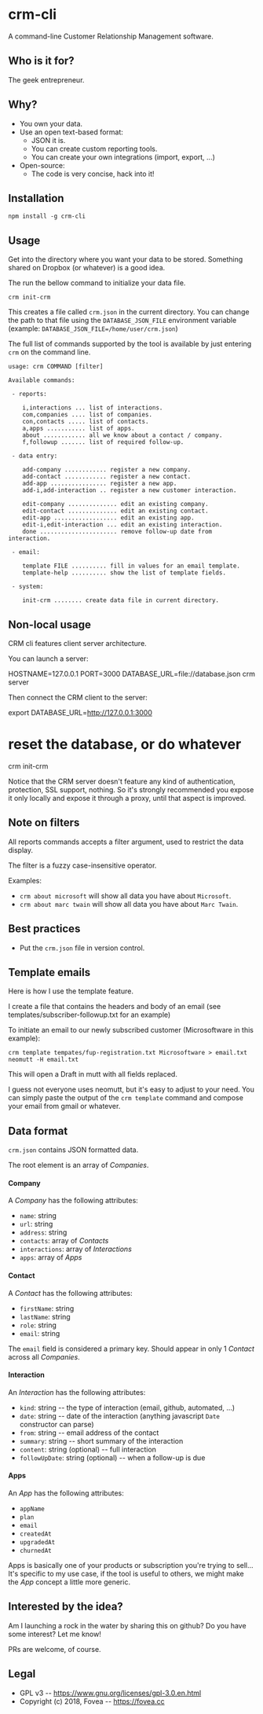 # crm-cli

A command-line Customer Relationship Management software.

## Who is it for?

The geek entrepreneur.

## Why?

 * You own your data.
 * Use an open text-based format:
   * JSON it is.
   * You can create custom reporting tools.
   * You can create your own integrations (import, export, ...)
 * Open-source:
   * The code is very concise, hack into it!

## Installation

    npm install -g crm-cli

## Usage

Get into the directory where you want your data to be stored.
Something shared on Dropbox (or whatever) is a good idea.

The run the bellow command to initialize your data file.

    crm init-crm

This creates a file called `crm.json` in the current directory. You can change the path to that file using the `DATABASE_JSON_FILE` environment variable (example: `DATABASE_JSON_FILE=/home/user/crm.json`)

The full list of commands supported by the tool is available by just entering
`crm` on the command line.

```
usage: crm COMMAND [filter]

Available commands:

 - reports:

    i,interactions ... list of interactions.
    com,companies .... list of companies.
    con,contacts ..... list of contacts.
    a,apps ........... list of apps.
    about ............ all we know about a contact / company.
    f,followup ....... list of required follow-up.

 - data entry:

    add-company ............ register a new company.
    add-contact ............ register a new contact.
    add-app ................ register a new app.
    add-i,add-interaction .. register a new customer interaction.

    edit-company .............. edit an existing company.
    edit-contact .............. edit an existing contact.
    edit-app .................. edit an existing app.
    edit-i,edit-interaction ... edit an existing interaction.
    done ...................... remove follow-up date from interaction.

 - email:

    template FILE .......... fill in values for an email template.
    template-help .......... show the list of template fields.

 - system:

    init-crm ........ create data file in current directory.

```

## Non-local usage

CRM cli features client server architecture.

You can launch a server:

   HOSTNAME=127.0.0.1 PORT=3000 DATABASE_URL=file://database.json crm server

Then connect the CRM client to the server:

   export DATABASE_URL=http://127.0.0.1:3000
   # reset the database, or do whatever
   crm init-crm

Notice that the CRM server doesn't feature any kind of authentication, protection, SSL support, nothing. So it's strongly recommended you expose it only locally and expose it through a proxy, until that aspect is improved.

## Note on filters

All reports commands accepts a filter argument, used to restrict the data display.

The filter is a fuzzy case-insensitive operator.

Examples:

 * `crm about microsoft` will show all data you have about `Microsoft`.
 * `crm about marc twain` will show all data you have about `Marc Twain`.

## Best practices

 * Put the `crm.json` file in version control.

## Template emails

Here is how I use the template feature.

I create a file that contains the headers and body of an email (see templates/subscriber-followup.txt for an example)

To initiate an email to our newly subscribed customer (Microsoftware in this example):

```
crm template tempates/fup-registration.txt Microsoftware > email.txt
neomutt -H email.txt
```

This will open a Draft in mutt with all fields replaced.

I guess not everyone uses neomutt, but it's easy to adjust to your need. You can simply paste the output of the `crm template` command and compose your email from gmail or whatever.

## Data format

`crm.json` contains JSON formatted data.

The root element is an array of *Companies*.

#### Company

A *Company* has the following attributes:

 * `name`: string
 * `url`: string
 * `address`: string
 * `contacts`: array of *Contacts*
 * `interactions`: array of *Interactions*
 * `apps`: array of *Apps*

#### Contact

A *Contact* has the following attributes:

 * `firstName`: string
 * `lastName`: string
 * `role`: string
 * `email`: string

The `email` field is considered a primary key. Should appear in only 1 *Contact*
across all *Companies*.

#### Interaction

An *Interaction* has the following attributes:

 * `kind`: string -- the type of interaction (email, github, automated, ...)
 * `date`: string -- date of the interaction (anything javascript `Date` constructor can parse)
 * `from`: string -- email address of the contact
 * `summary`: string -- short summary of the interaction
 * `content`: string (optional) -- full interaction
 * `followUpDate`: string (optional) -- when a follow-up is due

#### Apps

An *App* has the following attributes:

 * `appName`
 * `plan`
 * `email`
 * `createdAt`
 * `upgradedAt`
 * `churnedAt`

Apps is basically one of your products or subscription you're trying to sell...
It's specific to my use case, if the tool is useful to others, we might make the
*App* concept a little more generic.

## Interested by the idea?

Am I launching a rock in the water by sharing this on github? Do you have some interest? Let me know!

PRs are welcome, of course.

## Legal

 * GPL v3 -- https://www.gnu.org/licenses/gpl-3.0.en.html
 * Copyright (c) 2018, Fovea -- https://fovea.cc
